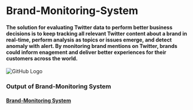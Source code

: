# Brand-Monitoring-System
#### The solution for evaluating Twitter data to perform better business decisions is to keep tracking all relevant Twitter content about a brand in real-time, perform analysis as topics or issues emerge, and detect anomaly with alert. By monitoring brand mentions on Twitter, brands could inform enagement and deliver better experiences for their customers across the world.

![GitHub Logo](/gif_output/Web_App_GIF_Aug23.gif)

### Output of Brand-Monitoring System
#### [Brand-Monitoring System](https://brand-monitoring.herokuapp.com)

